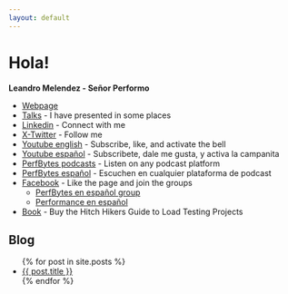 ```yaml
---
layout: default
---
```


# Hola!

**Leandro Melendez - Señor Performo**

- [Webpage](https://www.srperf.com/)
- [Talks](https://www.srperf.com/presenter/) - I have presented in some places
- [Linkedin](https://www.linkedin.com/in/leandromelendez/) - Connect with me
- [X-Twitter](https://twitter.com/SrPerf) - Follow me
- [Youtube english](https://www.youtube.com/@SrPerfEng?sub_confirmation=1) - Subscribe, like, and activate the bell
- [Youtube español](https://www.youtube.com/@SrPerfEsp?sub_confirmation=1) - Subscribete, dale me gusta, y activa la campanita
- [PerfBytes podcasts](https://www.perfbytes.com/) - Listen on any podcast platform
- [PerfBytes español](https://www.spreaker.com/show/perfbytes-esp) - Escuchen en cualquier plataforma de podcast
- [Facebook](https://www.facebook.com/srperformo) - Like the page and join the groups
  - [PerfBytes en español group](https://www.facebook.com/groups/PBytesEsp)
  - [Performance en español](https://www.facebook.com/groups/jmeterenespanol)
- [Book](https://amzn.to/37wqpyx) - Buy the Hitch Hikers Guide to Load Testing Projects

## Blog
<ul>
{% for post in site.posts %}
<li>
<a href="{{ post.url }}">{{ post.title }}</a>
</li>
{% endfor %}
</ul>
